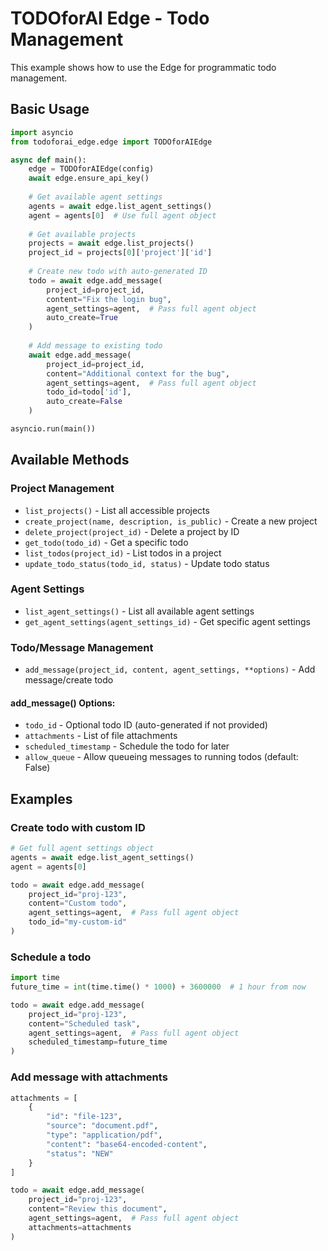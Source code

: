 # TODOforAI Edge - Todo Management

This example shows how to use the Edge for programmatic todo management.

## Basic Usage

```python
import asyncio
from todoforai_edge.edge import TODOforAIEdge

async def main():
    edge = TODOforAIEdge(config)
    await edge.ensure_api_key()
    
    # Get available agent settings
    agents = await edge.list_agent_settings()
    agent = agents[0]  # Use full agent object
    
    # Get available projects
    projects = await edge.list_projects()
    project_id = projects[0]['project']['id']
    
    # Create new todo with auto-generated ID
    todo = await edge.add_message(
        project_id=project_id,
        content="Fix the login bug",
        agent_settings=agent,  # Pass full agent object
        auto_create=True
    )
    
    # Add message to existing todo
    await edge.add_message(
        project_id=project_id,
        content="Additional context for the bug",
        agent_settings=agent,  # Pass full agent object
        todo_id=todo['id'],
        auto_create=False
    )

asyncio.run(main())
```

## Available Methods

### Project Management
- `list_projects()` - List all accessible projects
- `create_project(name, description, is_public)` - Create a new project
- `delete_project(project_id)` - Delete a project by ID
- `get_todo(todo_id)` - Get a specific todo
- `list_todos(project_id)` - List todos in a project
- `update_todo_status(todo_id, status)` - Update todo status

### Agent Settings
- `list_agent_settings()` - List all available agent settings
- `get_agent_settings(agent_settings_id)` - Get specific agent settings

### Todo/Message Management
- `add_message(project_id, content, agent_settings, **options)` - Add message/create todo

#### add_message() Options:
- `todo_id` - Optional todo ID (auto-generated if not provided)
- `attachments` - List of file attachments
- `scheduled_timestamp` - Schedule the todo for later
- `allow_queue` - Allow queueing messages to running todos (default: False)

## Examples

### Create todo with custom ID
```python
# Get full agent settings object
agents = await edge.list_agent_settings()
agent = agents[0]

todo = await edge.add_message(
    project_id="proj-123",
    content="Custom todo",
    agent_settings=agent,  # Pass full agent object
    todo_id="my-custom-id"
)
```

### Schedule a todo
```python
import time
future_time = int(time.time() * 1000) + 3600000  # 1 hour from now

todo = await edge.add_message(
    project_id="proj-123",
    content="Scheduled task",
    agent_settings=agent,  # Pass full agent object
    scheduled_timestamp=future_time
)
```

### Add message with attachments
```python
attachments = [
    {
        "id": "file-123",
        "source": "document.pdf",
        "type": "application/pdf",
        "content": "base64-encoded-content",
        "status": "NEW"
    }
]

todo = await edge.add_message(
    project_id="proj-123",
    content="Review this document",
    agent_settings=agent,  # Pass full agent object
    attachments=attachments
)
```